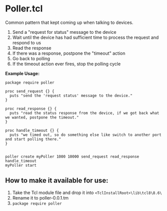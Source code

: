 # Poller.tcl

Common pattern that kept coming up when talking to devices.

1. Send a "request for status" message to the device
2. Wait until the device has had sufficient time to process the request and respond to us
3. Read the response
4. If there was a response, postpone the "timeout" action
5. Go back to polling
6. If the timeout action ever fires, stop the polling cycle


**Example Usage:**
```
package require poller

proc send_request {} {
  puts "send the 'request status' message to the device."
}

proc read_response {} {
  puts "read the status response from the device, if we got back what we wanted, postpone the timeout."
}

proc handle_timeout {} {
  puts "we timed out, so do something else like switch to another port and start polling there."
}


poller create myPoller 1000 10000 send_request read_response handle_timeout
myPoller start
```

## How to make it available for use:

1. Take the Tcl module file and drop it into `<TclInstallRoot>\lib\tcl8\8.6\`
2. Rename it to poller-0.0.1.tm
3. `package require poller`
